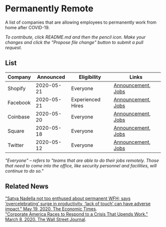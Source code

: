 # Permanently Remote
A list of companies that are allowing employees to permanently work from home after COVID-19.

*To contribute, click README.md and then the pencil icon. Make your changes and click the "Propose file change" button to submit a pull request.*

## List

Company | Announced | Eligibility | Links
--------|-----------|--------------|---------
Shopify | 2020-05-21 | Everyone | [Announcement](https://twitter.com/tobi/status/1263483496087064579), [Jobs](https://www.shopify.com/careers)
Facebook | 2020-05-21 | Experienced Hires | [Announcement](https://www.theverge.com/2020/5/21/21265780/facebook-remote-work-mark-zuckerberg-interview-wfh), [Jobs](https://www.facebook.com/careers/)
Coinbase | 2020-05-20 | Everyone | [Announcement](https://blog.coinbase.com/post-covid-19-coinbase-will-be-a-remote-first-company-cdac6e621df7), [Jobs](https://www.coinbase.com/careers)
Square  | 2020-05-18 | Everyone | [Announcement](https://www.theverge.com/2020/5/18/21261798/square-employees-work-from-home-remote-premanent-policy-ceo), [Jobs](https://careers.squareup.com/us/en)
Twitter | 2020-05-12 | Everyone | [Announcement](https://www.theverge.com/2020/5/12/21256060/twitter-employees-work-from-home-covid-19-pandemic), [Jobs](https://careers.twitter.com/en.html)

*"Everyone" – refers to "teams that are able to do their jobs remotely. Those that need to come into the office, like security personnel and facilities, will continue to do so."*

## Related News
["Satya Nadella not too enthused about permanent WFH; says ‘overcelebrating’ surge in productivity, ‘lack of touch’ can have adverse impact." May 19, 2020. The Economic Times](https://economictimes.indiatimes.com/magazines/panache/satya-nadella-not-too-enthused-about-permanent-wfh-says-overcelebrating-surge-in-productivity-lack-of-touch-can-have-adverse-impact/articleshow/75819905.cms).  
["Corporate America Races to Respond to a Crisis That Upends Work." March 8, 2020. The Wall Street Journal](https://www.wsj.com/articles/corporate-america-races-respond-crisis-that-upends-work-11583604174?reflink=share_mobilewebshare).  
